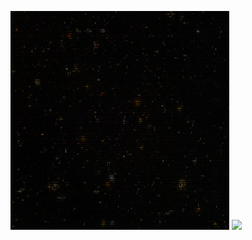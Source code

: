 <!--

### Hi there 👋


**sphhh/sphhh** is a ✨ _special_ ✨ repository because its `README.md` (this file) appears on your GitHub profile.

Here are some ideas to get you started:

- 🔭 I’m currently working on myself;
- 🌱 I’m currently learning C/C++ and Rust;
- 👯 I’m looking to collaborate on computer science;
- 🤔 I’m looking for help with my C projects O_o;
- 💬 Ask me about anything;
- 📫 How to reach me: you can't;
- 😄 Pronouns: she/her;
- ⚡ Fun fact: I play league, somethimes;
-->


<p>
  <img src="assets/hudf-ascii.png" width="350">
  <img src="assets/black-hole-vortex.gif" width="350">
</p>
